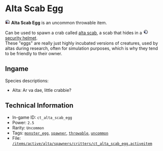 # Alta Scab Egg

<img src="https://raw.githubusercontent.com/Ceterai/Enternia/main/items/active/alta/spawners/critters/ct_alta_scab_egg.png" alt="Alta Scab Egg icon" loading="lazy" height=16px width="auto" /> **Alta Scab Egg** is an uncommon throwable item.

Can be used to spawn a crab called [alta scab](https://ceterai.github.io/MyEnternia/Wiki/altascab), a scab that hides in a <img src="https://raw.githubusercontent.com/Ceterai/Enternia/main/items/armors/alta/tier4/security/helmet/icon.png" alt="Security Helmet icon" loading="lazy" height=16px width="auto" /> [security helmet](https://ceterai.github.io/MyEnternia/Wiki/SecurityHelmet).  
These "eggs" are really just highly incubated versions of creatures, used by altas during research, often for simulation purposes, which is why they tend to be friendly to their owner.

## Ingame

Species descriptions:

- Alta: Ar va dae, little crabbie?

## Technical Information

- In-game ID: `ct_alta_scab_egg`
- Power: `2.5`
- Rarity: `Uncommon`
- Tags: [`monster_egg`](https://ceterai.github.io/MyEnternia/Wiki/Tags/MonsterEgg), [`spawner`](https://ceterai.github.io/MyEnternia/Wiki/Tags/Spawner), [`throwable`](https://ceterai.github.io/MyEnternia/Wiki/Tags/Throwable), [`uncommon`](https://ceterai.github.io/MyEnternia/Wiki/Tags/Uncommon)
- File: [`/items/active/alta/spawners/critters/ct_alta_scab_egg.activeitem`](https://github.com/Ceterai/Enternia/blob/main/items/active/alta/spawners/critters/ct_alta_scab_egg.activeitem)
